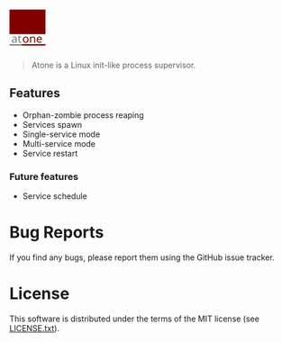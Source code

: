 # <img src="logo.svg" width="64" alt="Atone" /> 

> Atone is a Linux init-like process supervisor.

## Features

* Orphan-zombie process reaping
* Services spawn
* Single-service mode
* Multi-service mode
* Service restart

### Future features

* Service schedule

# Bug Reports
If you find any bugs, please report them using the GitHub issue tracker.

# License
This software is distributed under the terms of the MIT license
(see [LICENSE.txt](LICENSE.txt)).
